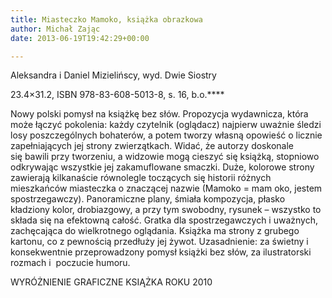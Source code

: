 ```yaml
---
title: Miasteczko Mamoko, książka obrazkowa
author: Michał Zając
date: 2013-06-19T19:42:29+00:00

---
```

 

Aleksandra i Daniel Mizielińscy, wyd. Dwie Siostry

23.4&#215;31.2, ISBN 978-83-608-5013-8, s. 16, b.o.****


  Nowy polski pomysł na książkę bez słów. Propozycja wydawnicza, która może łączyć pokolenia: każdy czytelnik (oglądacz) najpierw uważnie śledzi losy poszczególnych bohaterów, a potem tworzy własną opowieść o licznie zapełniających jej strony zwierzątkach. Widać, że autorzy doskonale się bawili przy tworzeniu, a widzowie mogą cieszyć się książką, stopniowo odkrywając wszystkie jej zakamuflowane smaczki.
Duże, kolorowe strony zawierają kilkanaście równolegle toczących się historii różnych mieszkańców miasteczka o znaczącej nazwie (Mamoko = mam oko, jestem spostrzegawczy). Panoramiczne plany, śmiała kompozycja, płasko kładziony kolor, drobiazgowy, a przy tym swobodny, rysunek &#8211; wszystko to składa się na efektowną całość. Gratka dla spostrzegawczych i uważnych, zachęcająca do wielkrotnego oglądania. Książka ma strony z grubego kartonu, co z pewnością przedłuży jej żywot.
Uzasadnienie: za świetny i konsekwentnie przeprowadzony pomysł książki bez słów, za ilustratorski rozmach i  poczucie humoru.
  <p>
    WYRÓŻNIENIE GRAFICZNE KSIĄŻKA ROKU 2010
